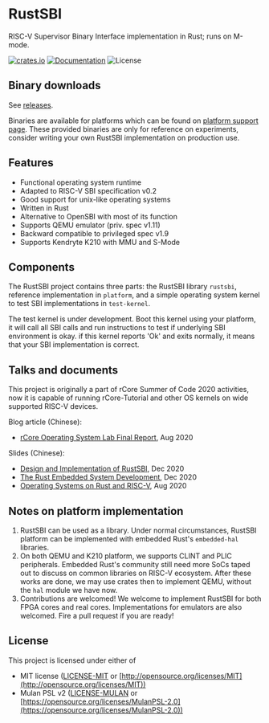 # RustSBI

RISC-V Supervisor Binary Interface implementation in Rust; runs on M-mode.

[![crates.io](https://img.shields.io/crates/v/rustsbi.svg)](https://crates.io/crates/rustsbi)
[![Documentation](https://docs.rs/rustsbi/badge.svg)](https://docs.rs/rustsbi)
![License](https://img.shields.io/crates/l/rustsbi.svg)

## Binary downloads

See [releases](https://github.com/luojia65/rustsbi/releases).

Binaries are available for platforms which can be found on
[platform support page](https://github.com/luojia65/rustsbi/tree/master/platform).
These provided binaries are only for reference on experiments, consider writing your own
RustSBI implementation on production use.

## Features

- Functional operating system runtime
- Adapted to RISC-V SBI specification v0.2
- Good support for unix-like operating systems
- Written in Rust
- Alternative to OpenSBI with most of its function
- Supports QEMU emulator (priv. spec v1.11)
- Backward compatible to privileged spec v1.9
- Supports Kendryte K210 with MMU and S-Mode

## Components

The RustSBI project contains three parts: the RustSBI library `rustsbi`, reference implementation
in `platform`, and a simple operating system kernel to test SBI implementations in `test-kernel`.

The test kernel is under development. Boot this kernel using your platform,
it will call all SBI calls and run instructions to test if underlying SBI environment is okay.
if this kernel reports 'Ok' and exits normally, it means that your SBI implementation is correct.

## Talks and documents

This project is originally a part of rCore Summer of Code 2020 activities, now it is
capable of running rCore-Tutorial and other OS kernels on wide supported RISC-V devices.

Blog article (Chinese):

- [rCore Operating System Lab Final Report](https://github.com/luojia65/rcore-os-blog/blob/master/source/_posts/os-report-final-luojia65.md), Aug 2020

Slides (Chinese):

- [Design and Implementation of RustSBI](https://github.com/luojia65/DailySchedule/blob/master/2020-slides/RustSBI%E7%9A%84%E8%AE%BE%E8%AE%A1%E4%B8%8E%E5%AE%9E%E7%8E%B0.pdf), Dec 2020
- [The Rust Embedded System Development](https://github.com/luojia65/DailySchedule/blob/master/2020-slides/Rust%E5%B5%8C%E5%85%A5%E5%BC%8F%E5%BC%80%E5%8F%91.pdf), Dec 2020
- [Operating Systems on Rust and RISC-V](https://github.com/luojia65/DailySchedule/blob/master/2020-slides/Rust%E8%AF%AD%E8%A8%80%E4%B8%8ERISC-V%E6%93%8D%E4%BD%9C%E7%B3%BB%E7%BB%9F.pdf), Aug 2020

## Notes on platform implementation

1. RustSBI can be used as a library. Under normal circumstances, RustSBI platform can be implemented
   with embedded Rust's `embedded-hal` libraries.
2. On both QEMU and K210 platform, we supports CLINT and PLIC peripherals. Embedded Rust's community
   still need more SoCs taped out to discuss on common libraries on RISC-V ecosystem. After these works
   are done, we may use crates then to implement QEMU, without the `hal` module we have now.
3. Contributions are welcomed! We welcome to implement RustSBI for both FPGA cores and real cores.
   Implementations for emulators are also welcomed. Fire a pull request if you are ready!

## License

This project is licensed under either of

- MIT license ([LICENSE-MIT](LICENSE-MIT) or [http://opensource.org/licenses/MIT](http://opensource.org/licenses/MIT))
- Mulan PSL v2 ([LICENSE-MULAN](LICENSE-MULAN) or [https://opensource.org/licenses/MulanPSL-2.0](https://opensource.org/licenses/MulanPSL-2.0))
